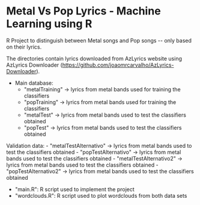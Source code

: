 # Metal Vs Pop Lyrics - Machine Learning using R
R Project to distinguish between Metal songs and Pop songs -- only based on their lyrics.

The directories contain lyrics downloaded from AzLyrics website using AzLyrics Downloader (https://github.com/joaomrcarvalho/AzLyrics-Downloader).

- Main database:
	- "metalTraining" -> lyrics from metal bands used for training the classifiers
	- "popTraining" -> lyrics from metal bands used for training the classifiers
	- "metalTest" -> lyrics from metal bands used to test the classifiers obtained
	- "popTest" -> lyrics from metal bands used to test the classifiers obtained

Validation data:
	- "metalTestAlternativo" -> lyrics from metal bands used to test the classifiers obtained
	- "popTestAlternativo" -> lyrics from metal bands used to test the classifiers obtained
	- "metalTestAlternativo2" -> lyrics from metal bands used to test the classifiers obtained
	- "popTestAlternativo2" -> lyrics from metal bands used to test the classifiers obtained

- "main.R": R script used to implement the project
- "wordclouds.R": R script used to plot wordclouds from both data sets
